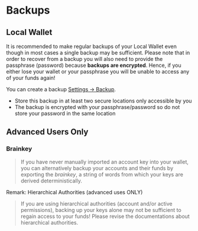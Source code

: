 # Backups

## Local Wallet

It is recommended to make regular backups of your Local Wallet even though in most
cases a single backup may be sufficient. Please note that in order to recover
from a backup you will also need to provide the passphrase (password) because **backups
are encrypted**. Hence, if you either lose your wallet or your passphrase you
will be unable to access any of your funds again!

You can create a backup [Settings -> Backup](/settings).

- Store this backup in at least two secure locations only accessible by you
- The backup is encrypted with your passphrase/password so do not store your password in the same location

## Advanced Users Only

### Brainkey

> If you have never manually imported an account key into your wallet, you can
alternatively backup your accounts and their funds by exporting the *brainkey*,
a string of words from which your keys are derived deterministically.

Remark: Hierarchical Authorities (advanced uses ONLY)

> If you are using hierarchical authorities (account and/or active permissions),
backing up your keys alone may not be sufficient to regain access to your funds!
Please revise the documentations about hierarchical authorities.
